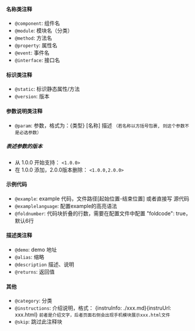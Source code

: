 #### 名称类注释
* `@component`: 组件名
* `@module`: 模块名（分类）
* `@method`: 方法名
* `@property`: 属性名
* `@event`: 事件名
* `@interface`: 接口名

#### 标识类注释
* `@static`: 标识静态属性/方法
* `@version`: 版本

#### 参数说明类注释
* `@param`: 参数，格式为：{类型} [名称] 描述 `（若名称以方括号包裹, 则这个参数不是必选参数）`
##### 表述参数的版本
 * 从 1.0.0 开始支持： `<1.0.0>`
 * 在 1.0.0 添加，2.0.0版本删除： `<1.0.0,2.0.0>`

#### 示例代码
* `@example`: example 代码，文件路径[起始位置-结束位置] 或者直接写 源代码
* `@examplelanguage`: 配置example的高亮语法
* `@foldnumber`: 代码块折叠的行数，需要在配置文件中配置 "foldcode": true，默认6行

#### 描述类注释
* `@demo`: demo 地址
* `@alias`: 缩略
* `@description` 描述、说明
* `@returns`: 返回值

#### 其他
* `@category`: 分类
* `@instructions`: 介绍说明，格式： {instruInfo: ./xxx.md}{instruUrl: xxx.html} `前者是介绍文字，后者页面右侧会出现手机模块展示xxx.html文件`
* `@skip`: 跳过此注释块
